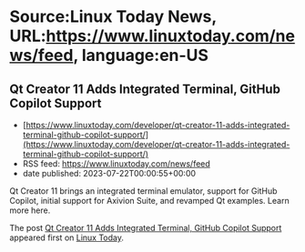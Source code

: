 # Source:Linux Today News, URL:https://www.linuxtoday.com/news/feed, language:en-US

## Qt Creator 11 Adds Integrated Terminal, GitHub Copilot Support
 - [https://www.linuxtoday.com/developer/qt-creator-11-adds-integrated-terminal-github-copilot-support/](https://www.linuxtoday.com/developer/qt-creator-11-adds-integrated-terminal-github-copilot-support/)
 - RSS feed: https://www.linuxtoday.com/news/feed
 - date published: 2023-07-22T00:00:55+00:00

<p>Qt Creator 11 brings an integrated terminal emulator, support for GitHub Copilot, initial support for Axivion Suite, and revamped Qt examples. Learn more here.</p>
<p>The post <a href="https://www.linuxtoday.com/developer/qt-creator-11-adds-integrated-terminal-github-copilot-support/" rel="nofollow">Qt Creator 11 Adds Integrated Terminal, GitHub Copilot Support</a> appeared first on <a href="https://www.linuxtoday.com" rel="nofollow">Linux Today</a>.</p>


